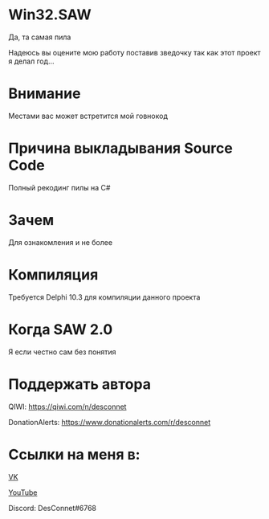 # Win32.SAW
Да, та самая пила

Надеюсь вы оцените мою работу поставив зведочку так как этот проект я делал год...

# Внимание
Местами вас может встретится мой говнокод

# Причина выкладывания Source Code
Полный рекодинг пилы на C#

# Зачем
Для ознакомления и не более

# Компиляция
Требуется Delphi 10.3 для компиляции данного проекта

# Когда SAW 2.0
Я если честно сам без понятия

# Поддержать автора
QIWI: https://qiwi.com/n/desconnet

DonationAlerts: https://www.donationalerts.com/r/desconnet

# Ссылки на меня в:
[VK](https://vk.com/endnet)

[YouTube](https://youtube.com/DesConnet)

Discord: DesConnet#6768
